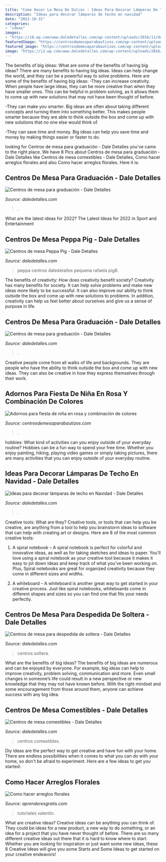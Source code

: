 ```yaml
---
title: "Como Hacer La Mesa De Dulces : Ideas Para Decorar Lámparas De Techo En Navidad"
description: "Ideas para decorar lámparas de techo en navidad"
date: "2022-10-31"
categories:
- "ideas"
images:
- "https://i0.wp.com/www.daledetalles.com/wp-content/uploads/2016/11/decorar-lamparas-de-techo-en-navidad6.jpg"
featuredImage: "https://centrosdemesaparabautizos.com/wp-content/uploads/2018/11/imagenes-de-adornos-para-fiesta-de-niña.jpg"
featured_image: "https://centrosdemesaparabautizos.com/wp-content/uploads/2018/11/imagenes-de-adornos-para-fiesta-de-niña.jpg"
image: "https://i2.wp.com/www.daledetalles.com/wp-content/uploads/2016/08/centro-de-mesa-peppa-pig8.jpg"
---
```



The benefits of big ideas: What are some of the benefits of having big ideas?
There are many benefits to having big ideas. Ideas can help change the world, and they can be a powerful way to solve problems. Here are some of the benefits of having big ideas: 
-They can increase creativity. When people have large ideas, they can be more creative than when they have smaller ones. This can be helpful in problem solving, as it allows them to come up with new solutions that may not have been thought of before. 

-They can make you smarter. Big ideas are often about taking different concepts and turning them into something better. This makes people smarter because they are able to think outside the box and come up with new solutions that no one else would think of. 

-They can save time and money. Big ideas can help you save time and money by making things easier or faster to do.

	

		
looking for Centros de mesa para graduación - Dale Detalles you've came to the right place. We have 8 Pics about Centros de mesa para graduación - Dale Detalles like Centros de mesa comestibles - Dale Detalles, Como hacer arreglos florales and also Como hacer arreglos florales. Here it is:
		
    
## Centros De Mesa Para Graduación - Dale Detalles

<img loading=lazy src="https://i0.wp.com/www.daledetalles.com/wp-content/uploads/2017/06/graduacion-centros-de-mesa4.jpg?resize=564%2C752" onerror="this.onerror=null;this.src='https://tse4.mm.bing.net/th?id=OIP.9Jx_QPPAdPKwKUJmQyHn-AHaJ4&amp;pid=15.1';" alt="Centros de mesa para graduación - Dale Detalles">

_Source: daledetalles.com_

>. 

	

What are the latest ideas for 2022?
The Latest Ideas for 2022 in Sport and Entertainment

    
## Centros De Mesa Peppa Pig - Dale Detalles

<img loading=lazy src="https://i2.wp.com/www.daledetalles.com/wp-content/uploads/2016/08/centro-de-mesa-peppa-pig8.jpg" onerror="this.onerror=null;this.src='https://tse1.mm.bing.net/th?id=OIP.7iDyJNw-Ock8plEyWUm28QHaMQ&amp;pid=15.1';" alt="Centros de mesa Peppa Pig - Dale Detalles">

_Source: daledetalles.com_

>peppa centros daledetalles pequena rafaela pig8. 

	

The benefits of creativity: How does creativity benefit society?
Creativity has many benefits for society. It can help solve problems and make new ideas more likely to be successful. It can also improve our ability to think outside the box and come up with new solutions to problems. In addition, creativity can help us feel better about ourselves and give us a sense of purpose in life.

    
## Centros De Mesa Para Graduación - Dale Detalles

<img loading=lazy src="https://i0.wp.com/www.daledetalles.com/wp-content/uploads/2017/06/graduacion-centros-de-mesa15.jpg?resize=594%2C864" onerror="this.onerror=null;this.src='https://tse2.mm.bing.net/th?id=OIP.N2npQAFXfc4bQ50cvksGmwHaKx&amp;pid=15.1';" alt="Centros de mesa para graduación - Dale Detalles">

_Source: daledetalles.com_

>. 

	

Creative people come from all walks of life and backgrounds. They are people who have the ability to think outside the box and come up with new ideas. They can also be creative in how they express themselves through their work.

    
## Adornos Para Fiesta De Niña En Rosa Y Combinación De Colores

<img loading=lazy src="https://centrosdemesaparabautizos.com/wp-content/uploads/2018/11/imagenes-de-adornos-para-fiesta-de-niña.jpg" onerror="this.onerror=null;this.src='https://tse1.mm.bing.net/th?id=OIP.-Nt2PKguUdLRktGbHUaSyAAAAA&amp;pid=15.1';" alt="Adornos para fiesta de niña en rosa y combinación de colores">

_Source: centrosdemesaparabautizos.com_

>. 

	

hobbies: What kind of activities can you enjoy outside of your everyday routine?
Hobbies can be a fun way to spend your free time. Whether you enjoy painting, hiking, playing video games or simply taking pictures, there are many activities that you can enjoy outside of your everyday routine.

    
## Ideas Para Decorar Lámparas De Techo En Navidad - Dale Detalles

<img loading=lazy src="https://i0.wp.com/www.daledetalles.com/wp-content/uploads/2016/11/decorar-lamparas-de-techo-en-navidad6.jpg" onerror="this.onerror=null;this.src='https://tse1.mm.bing.net/th?id=OIP.5ysu8vKXeaMo5Vp6iK2F4QHaJ1&amp;pid=15.1';" alt="Ideas para decorar lámparas de techo en Navidad - Dale Detalles">

_Source: daledetalles.com_

>. 

	

Creative tools: What are they?
Creative tools, or tools that can help you be creative, are anything from a tool to help you brainstorm ideas to software that can help with creating art or designs. Here are 8 of the most common creative tools:
1. A spiral notebook – A spiral notebook is perfect for colorful and innovative ideas, as well as for taking sketches and ideas to paper. You’ll love using a spiral notebook as your creative tool because it makes it easy to jot down ideas and keep track of what you’ve been working on. Plus, Spiral notebooks are great for organized creativity because they come in different sizes and widths.

2. A whiteboard – A whiteboard is another great way to get started in your creative process. Just like spiral notebooks, whiteboards come in different shapes and sizes so you can find one that fits your needs perfectly.

    
## Centros De Mesa Para Despedida De Soltera - Dale Detalles

<img loading=lazy src="https://i2.wp.com/www.daledetalles.com/wp-content/uploads/2016/07/centros-de-mesa-para-despedida-de-soltera1.jpeg" onerror="this.onerror=null;this.src='https://tse4.mm.bing.net/th?id=OIP.GcsQFd4d3ZK60JKSupG2DgHaLH&amp;pid=15.1';" alt="Centros de mesa para despedida de soltera - Dale Detalles">

_Source: daledetalles.com_

>centros soltera. 

	

What are the benefits of big ideas?
The benefits of big ideas are numerous and can be enjoyed by everyone. For example, big ideas can help to improve creativity, problem solving, communication and more. Even small changes in someone’s life could result in a new perspective or new knowledge that they may not have known before. With the right mindset and some encouragement from those around them, anyone can achieve success with any big idea.

    
## Centros De Mesa Comestibles - Dale Detalles

<img loading=lazy src="https://i2.wp.com/www.daledetalles.com/wp-content/uploads/2016/06/centros-de-mesa-comestibles9.jpg" onerror="this.onerror=null;this.src='https://tse3.mm.bing.net/th?id=OIP.VHSNH1zOeGlg1T86fTkI4wHaNM&amp;pid=15.1';" alt="Centros de mesa comestibles - Dale Detalles">

_Source: daledetalles.com_

>centros comestibles. 

	

Diy ideas are the perfect way to get creative and have fun with your home. There are endless possibilities when it comes to what you can do with your home, so don't be afraid to experiment. Here are a few ideas to get you started:

    
## Como Hacer Arreglos Florales

<img loading=lazy src="https://www.aprenderesgratis.com/wp-content/uploads/2020/03/idea-maceta-flores-san-valentin.jpg" onerror="this.onerror=null;this.src='https://tse2.mm.bing.net/th?id=OIP.1fO8V4EVhWCC8mq_ji8mTwHaKV&amp;pid=15.1';" alt="Como hacer arreglos florales">

_Source: aprenderesgratis.com_

>tutoriales valentin. 

	

What are creative ideas?
Creative ideas can be anything you can think of. They could be ideas for a new product, a new way to do something, or an idea for a project that you have never thought of before. There are so many different creative ideas out there that it is hard to know where to start. Whether you are looking for inspiration or just want some new ideas, these 8 Creative Ideas will give you some Starts and Some Ideas to get started on your creative endeavors!

